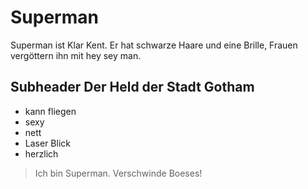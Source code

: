 # Superman
Superman ist Klar Kent. Er hat schwarze Haare und eine Brille, Frauen vergöttern ihn mit hey sey man.
## Subheader Der Held der Stadt Gotham

* kann fliegen
* sexy
* nett
* Laser Blick
* herzlich

> Ich bin Superman. Verschwinde Boeses!

